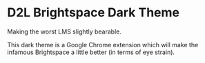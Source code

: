 # D2L Brightspace Dark Theme
Making the worst LMS slightly bearable.

This dark theme is a Google Chrome extension which will make the infamous Brightspace a little better (in terms of eye strain).
